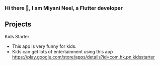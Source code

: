 ### Hi there 👋, I am Miyani Neel, a Flutter developer

## Projects

Kids Starter
- This app is very funny for kids.
- Kids can get lots of entertainment using this app
  <a> https://play.google.com/store/apps/details?id=com.hk.pn.kidsstarter </a>

<!--
**miyanineel25/miyanineel25** is a ✨ _special_ ✨ repository because its `README.md` (this file) appears on your GitHub profile.

Here are some ideas to get you started:

- 🔭 I’m currently working on ...
- 🌱 I’m currently learning ...
- 👯 I’m looking to collaborate on ...
- 🤔 I’m looking for help with ...
- 💬 Ask me about ...
- 📫 How to reach me: ...
- 😄 Pronouns: ...
- ⚡ Fun fact: ...
-->
